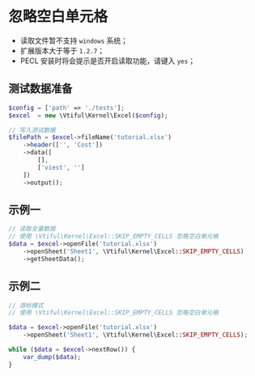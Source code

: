 # 忽略空白单元格

* 读取文件暂不支持 `windows` 系统；
* 扩展版本大于等于 `1.2.7`；
* PECL 安装时将会提示是否开启读取功能，请键入 `yes`；

## 测试数据准备

```php
$config = ['path' => './tests'];
$excel  = new \Vtiful\Kernel\Excel($config);

// 写入测试数据
$filePath = $excel->fileName('tutorial.xlsx')
    ->header(['', 'Cost'])
    ->data([
        [],
        ['viest', '']
    ])
    ->output();
```

## 示例一

```php
// 读取全量数据
// 使用 \Vtiful\Kernel\Excel::SKIP_EMPTY_CELLS 忽略空白单元格
$data = $excel->openFile('tutorial.xlsx')
    ->openSheet('Sheet1', \Vtiful\Kernel\Excel::SKIP_EMPTY_CELLS)
    ->getSheetData();
```

## 示例二

```php
// 游标模式
// 使用 \Vtiful\Kernel\Excel::SKIP_EMPTY_CELLS 忽略空白单元格

$data = $excel->openFile('tutorial.xlsx')
    ->openSheet('Sheet1', \Vtiful\Kernel\Excel::SKIP_EMPTY_CELLS);

while ($data = $excel->nextRow()) {
    var_dump($data);
}
```